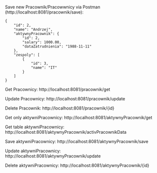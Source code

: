 Save new Pracownik/Pracowwnicy via Postman (http://localhost:8081/pracownik/save):

    {
        "id": 2,
        "name": "Andrzej",
        "aktywnyPracownik": {
            "id": 2,
            "salary": 1000.00,
            "dataZatrudnienia": "1988-11-11"
        },
        "zespoly": [
            {
                "id": 3,
                "name": "IT"
            }
        ]
    }
    
Get Pracownicy: http://localhost:8081/pracownik/get

Update Pracownicy: http://localhost:8081/pracownik/update

Delete Pracownik: http://localhost:8081/pracownik/{id}

Get only aktywniPracownicy: http://localhost:8081/aktywnyPracownik/get

Get table aktywniPracownicy: http://localhost:8081/aktywnyPracownik/activPracownikData

Save aktywniPracownicy: http://localhost:8081/aktywnyPracownik/save

Update aktywniPracownicy: http://localhost:8081/aktywnyPracownik/update

Delete aktywniPracownicy: http://localhost:8081/aktywnyPracownik/{id}

